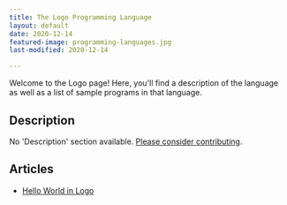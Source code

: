 ```yaml
---
title: The Logo Programming Language
layout: default
date: 2020-12-14
featured-image: programming-languages.jpg
last-modified: 2020-12-14

---
```


Welcome to the Logo page! Here, you'll find a description of the language as well as a list of sample programs in that language.

## Description

No 'Description' section available. [Please consider contributing](https://github.com/TheRenegadeCoder/sample-programs-website).

## Articles

- [Hello World in Logo](https://sampleprograms.io/projects/hello-world/logo)